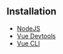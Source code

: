 ## Installation
- [NodeJS]
- [Vue Devtools]
- [Vue CLI]

[NodeJS]: https://nodejs.org/en/download
[Vue Devtools]: https://devtools.vuejs.org/guide/installation.html
[Vue CLI]: https://cli.vuejs.org/guide/installation.html